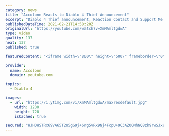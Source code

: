 ```yaml
---
category: news
title: "Accolonn Reacts to Diablo 4 Thief Announcement"
excerpt: "Diablo 4 Thief announcement, Reaction Contact and Support Me: https://streamerlinks.com/Accolonn Join this channel to get access to perks: ..."
publishedDateTime: 2021-02-21T14:58:20Z
originalUrl: "https://youtube.com/watch?v=XmMAmltgdwA"
type: video
quality: 137
heat: 137
published: true

featuredContent: "<iframe width=\"800\" height=\"500\" frameborder=\"0\" src=\"https://www.youtube.com/embed/XmMAmltgdwA\" allow=\"accelerometer; autoplay; encrypted-media; gyroscope; picture-in-picture\" allowfullscreen></iframe>"

provider:
  name: Accolonn
  domain: youtube.com

topics:
  - Diablo 4

images:
  - url: "https://i.ytimg.com/vi/XmMAmltgdwA/maxresdefault.jpg"
    width: 1280
    height: 720
    isCached: true

secured: "HJHOHSTRx69VA65T2n5gG9j+6rg5vRx9Nj4FcpU+9C3AZOOMhNQ8zk9rwSJx9efMnMwIQ9HqTtaGuncZV0pGwYP74kqGgkP6zagPopOaDuVss24iaeRxrrwan6YU6wtfZ3hm1mfSZl8BZOP73PYjBT8KhcwItCVoWtXtdK6ir4tA5dys4CJAF21c4pGCswPgcJ1GBB6kuv9vHSkCaZJ4eEuXvYLsq771GkjQJEQrukdrcuWapBDXEp1YnB/cxVWQfuSaW0Pm1UxyX+l3usyuFQIme+I5663rGYIHGu9EjLXmION31W5H8ChPaYuA2Gm+w5wKz80VmwxT22+6ukuLsTEOw+kWdHfONnCUGSHJEaVmtnmENBBGiLnfOqMj8myv92kjWiW0KLq1IHam+tZ3gn1QbtQ6MnuJ1UqXYPZ9RyHT0/vNYsZ87AXV3R76zEvx;YdAQVaztoccGGTQqwyp2fw=="
---
```


